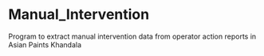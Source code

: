 # Manual_Intervention
Program to extract manual intervention data from operator action reports in Asian Paints Khandala
